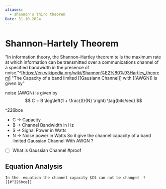 ```yaml
---
aliases:
  - shannon's third theorem
Date: 31-10-2024
---
```

# Shannon-Hartely Theorem
"In information theory, the Shannon–Hartley theorem tells the maximum rate at which information can be transmitted over a communications channel of a specified bandwidth in the presence of noise."^[https://en.wikipedia.org/wiki/Shannon%E2%80%93Hartley_theorem]
 "The Capacity of a band limited [[Gausiann Channel]] with [[AWGN]] is given by"

noise (AWGN) is given by 
$$
C = B \log\left(1 + \frac{S}{N} \right) \tag{bits/sec} 
$$

^226bce

- C -> Capacity
- B -> Channel Bandwidth in Hz
- S -> Signal Power in Watts 
- N -> Noise power in Watts 
So it give the channel capacity of a band limited Gaussian Channel With AWGN  ?
- [ ] What is Gaussian Channel
#proof 


## Equation Analysis 
	In the  equation the channel capacity $C$ can not be changed  ![[#^226bce]] 
